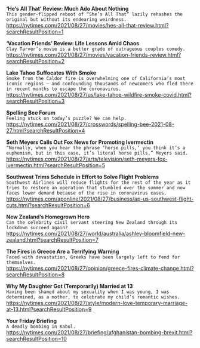 **‘He’s All That’ Review: Much Ado About Nothing**\
`This gender-flipped reboot of “She’s All That” lazily rehashes the original but without its endearing weirdness.`\
https://nytimes.com/2021/08/27/movies/hes-all-that-review.html?searchResultPosition=1

**‘Vacation Friends’ Review: Life Lessons Amid Chaos**\
`Clay Tarver’s movie is a better grade of outrageous couples comedy.`\
https://nytimes.com/2021/08/27/movies/vacation-friends-review.html?searchResultPosition=2

**Lake Tahoe Suffocates With Smoke**\
`Smoke from the Caldor fire is overwhelming one of California’s most iconic regions — and confounding thousands of newcomers who fled there in recent months to escape the coronavirus.`\
https://nytimes.com/2021/08/27/us/lake-tahoe-wildfire-smoke-covid.html?searchResultPosition=3

**Spelling Bee Forum**\
`Feeling stuck on today’s puzzle? We can help.`\
https://nytimes.com/2021/08/27/crosswords/spelling-bee-2021-08-27.html?searchResultPosition=4

**Seth Meyers Calls Out Fox News for Promoting Ivermectin**\
`“Normally, when you hear the phrase ‘horse pills,’ you think it’s a euphemism, but in this case, it’s literal horse pills,” Meyers said.`\
https://nytimes.com/2021/08/27/arts/television/seth-meyers-fox-ivermectin.html?searchResultPosition=5

**Southwest Trims Schedule in Effort to Solve Flight Problems**\
`Southwest Airlines will reduce flights for the rest of the year as it tries to restore an operation that stumbled over the summer and now faces lower demand because of the rise in coronavirus cases.`\
https://nytimes.com/aponline/2021/08/27/business/ap-us-southwest-flight-cuts.html?searchResultPosition=6

**New Zealand’s Homegrown Hero**\
`Can the celebrity civil servant steering New Zealand through its lockdown succeed again?`\
https://nytimes.com/2021/08/27/world/australia/ashley-bloomfield-new-zealand.html?searchResultPosition=7

**The Fires in Greece Are a Terrifying Warning**\
`Faced with devastation, Greeks have been largely left to fend for themselves.`\
https://nytimes.com/2021/08/27/opinion/greece-fires-climate-change.html?searchResultPosition=8

**Why My Daughter Got (Temporarily) Married at 13**\
`Having been shamed about my sexuality when I was young, I was determined, as a mother, to celebrate my child’s romantic wishes.`\
https://nytimes.com/2021/08/27/style/modern-love-temporary-marriage-at-13.html?searchResultPosition=9

**Your Friday Briefing**\
`A deadly bombing in Kabul.`\
https://nytimes.com/2021/08/27/briefing/afghanistan-bombing-brexit.html?searchResultPosition=10

